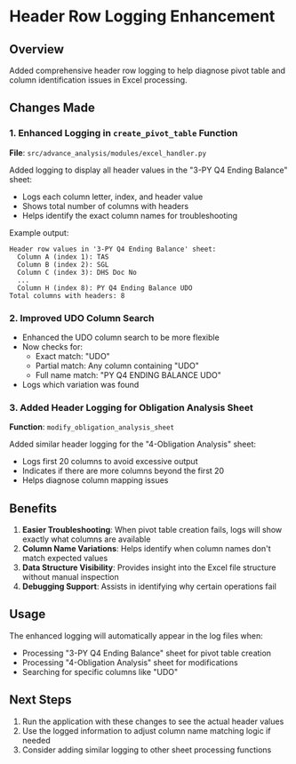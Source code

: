 # Header Row Logging Enhancement

## Overview
Added comprehensive header row logging to help diagnose pivot table and column identification issues in Excel processing.

## Changes Made

### 1. Enhanced Logging in `create_pivot_table` Function
**File**: `src/advance_analysis/modules/excel_handler.py`

Added logging to display all header values in the "3-PY Q4 Ending Balance" sheet:
- Logs each column letter, index, and header value
- Shows total number of columns with headers
- Helps identify the exact column names for troubleshooting

Example output:
```
Header row values in '3-PY Q4 Ending Balance' sheet:
  Column A (index 1): TAS
  Column B (index 2): SGL
  Column C (index 3): DHS Doc No
  ...
  Column H (index 8): PY Q4 Ending Balance UDO
Total columns with headers: 8
```

### 2. Improved UDO Column Search
- Enhanced the UDO column search to be more flexible
- Now checks for:
  - Exact match: "UDO"
  - Partial match: Any column containing "UDO"
  - Full name match: "PY Q4 ENDING BALANCE UDO"
- Logs which variation was found

### 3. Added Header Logging for Obligation Analysis Sheet
**Function**: `modify_obligation_analysis_sheet`

Added similar header logging for the "4-Obligation Analysis" sheet:
- Logs first 20 columns to avoid excessive output
- Indicates if there are more columns beyond the first 20
- Helps diagnose column mapping issues

## Benefits

1. **Easier Troubleshooting**: When pivot table creation fails, logs will show exactly what columns are available
2. **Column Name Variations**: Helps identify when column names don't match expected values
3. **Data Structure Visibility**: Provides insight into the Excel file structure without manual inspection
4. **Debugging Support**: Assists in identifying why certain operations fail

## Usage

The enhanced logging will automatically appear in the log files when:
- Processing "3-PY Q4 Ending Balance" sheet for pivot table creation
- Processing "4-Obligation Analysis" sheet for modifications
- Searching for specific columns like "UDO"

## Next Steps

1. Run the application with these changes to see the actual header values
2. Use the logged information to adjust column name matching logic if needed
3. Consider adding similar logging to other sheet processing functions